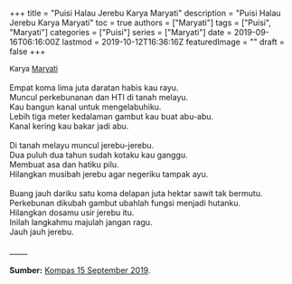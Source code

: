 +++
title = "Puisi Halau Jerebu Karya Maryati"
description = "Puisi Halau Jerebu Karya Maryati"
toc = true
authors = ["Maryati"]
tags = ["Puisi", "Maryati"]
categories = ["Puisi"]
series = ["Maryati"]
date = 2019-09-16T06:16:00Z
lastmod = 2019-10-12T16:36:16Z
featuredImage = ""
draft = false
+++

<div style="text-align: justify;">
<div style="font-size: small;">Karya <a href="/authors/maryati/" target="_blank">Maryati</a></div><br />
Empat koma lima juta daratan habis kau rayu.<br />Muncul perkebunanan dan HTI di tanah melayu.<br />Kau bangun kanal untuk mengelabuhiku.<br />Lebih tiga meter kedalaman gambut kau buat abu-abu.<br />Kanal kering kau bakar jadi abu.<br /><br />Di tanah melayu muncul jerebu-jerebu.<br />Dua puluh dua tahun sudah kotaku kau ganggu.<br />Membuat asa dan hatiku pilu.<br />Hilangkan musibah jerebu agar negeriku tampak ayu.<br /><br />Buang jauh dariku satu koma delapan juta hektar sawit tak bermutu.<br />Perkebunan dikubah gambut ubahlah fungsi menjadi hutanku.<br />Hilangkan dosamu usir jerebu itu.<br />Inilah langkahmu majulah jangan ragu.<br />Jauh jauh jerebu.<br /><br />
_____<br /><br />
<b>Sumber:</b> <a href="https://www.kompas.com/tren/read/2019/09/15/083924465/prihatin-kabut-asap-kepala-sekolah-bacakan-puisi-di-rakor-karhutla-riau" target="_blank">Kompas 15 September 2019</a>.</div>
